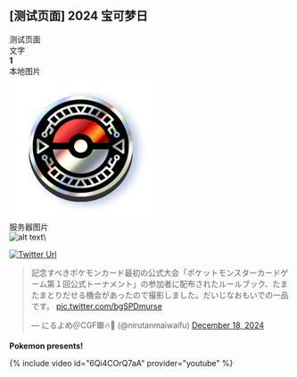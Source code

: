 ## [测试页面] 2024 宝可梦日 
测试页面\
文字\
**1** \
本地图片\
![alt text](../assets/img/coin.png)\
服务器图片\
![alt text](https://pokeamice.com/wp-content/uploads/2023/03/QQ%E6%88%AA%E5%9B%BE20210818232248-2-1024x576.png)\

[![Twitter Url](https://img.shields.io/twitter/url/https/twitter.com/asimov74320758.svg?style=social&label=Follow%20%40asimov74320758)](https://x.com/asimov74320758)

<blockquote class="twitter-tweet"><p lang="ja" dir="ltr">記念すべきポケモンカード最初の公式大会「ポケットモンスターカードゲーム第１回公式トーナメント」の参加者に配布されたルールブック、たまたまとりだせる機会があったので撮影しました。だいじなおもいでの一品です。 <a href="https://t.co/bgSPDmurse">pic.twitter.com/bgSPDmurse</a></p>&mdash; にるよめ＠CGF🟥🔥🐊 (@nirutanmaiwaifu) <a href="https://twitter.com/nirutanmaiwaifu/status/1869327505745993791?ref_src=twsrc%5Etfw">December 18, 2024</a></blockquote> <script async src="https://platform.twitter.com/widgets.js" charset="utf-8"></script>

**Pokemon presents!**

{% include video id="6Qi4COrQ7aA" provider="youtube" %}
